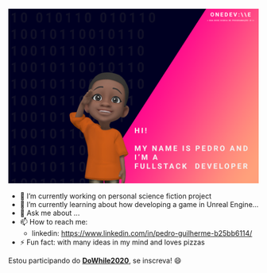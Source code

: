 ![About Me](https://raw.githubusercontent.com/PedroGuilhermeFariaDuarte/PedroGuilhermeFariaDuarte/master/github.png)

<!--
**PedroGuilhermeFariaDuarte/PedroGuilhermeFariaDuarte** is a ✨ _special_ ✨ repository because its `README.md` (this file) appears on your GitHub profile.

Here are some ideas to get you started:

- 🔭 I’m currently working on ...
- 🌱 I’m currently learning ...
- 👯 I’m looking to collaborate on ...
- 🤔 I’m looking for help with ...
- 💬 Ask me about ...
- 📫 How to reach me: ...
- 😄 Pronouns: ...
- ⚡ Fun fact: ...
-->

- 🔭 I’m currently working on personal science fiction project
- 🌱 I’m currently learning about how developing a game in Unreal Engine...
- 💬 Ask me about ...
- 📫 How to reach me: 
   - linkedin: https://www.linkedin.com/in/pedro-guilherme-b25bb6114/
- ⚡ Fun fact: with many ideas in my mind and loves pizzas

Estou participando do [**DoWhile2020**](https://dowhile.rocketseat.com.br/inscricao/convite/pedroguilhermefariaduarte), se inscreva! 😄
